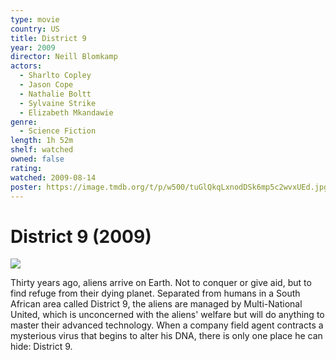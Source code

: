 ```yaml
---
type: movie
country: US
title: District 9
year: 2009
director: Neill Blomkamp
actors:
  - Sharlto Copley
  - Jason Cope
  - Nathalie Boltt
  - Sylvaine Strike
  - Elizabeth Mkandawie
genre:
  - Science Fiction
length: 1h 52m
shelf: watched
owned: false
rating:
watched: 2009-08-14
poster: https://image.tmdb.org/t/p/w500/tuGlQkqLxnodDSk6mp5c2wvxUEd.jpg
---
```


# District 9 (2009)

![](https://image.tmdb.org/t/p/w500/tuGlQkqLxnodDSk6mp5c2wvxUEd.jpg)

Thirty years ago, aliens arrive on Earth. Not to conquer or give aid, but to find refuge from their dying planet. Separated from humans in a South African area called District 9, the aliens are managed by Multi-National United, which is unconcerned with the aliens' welfare but will do anything to master their advanced technology. When a company field agent contracts a mysterious virus that begins to alter his DNA, there is only one place he can hide: District 9.